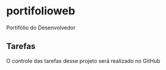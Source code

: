 # portifolioweb
Portifólio do Desenvolvedor

## Tarefas
O controle das tarefas desse projeto será realizado no GitHub

